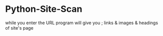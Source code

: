 # Python-Site-Scan
while you enter the URL program will give you ; links &amp; images &amp; headings of site's page
